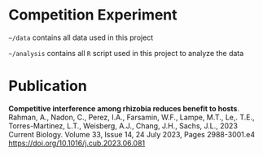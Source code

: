 # Competition Experiment

`~/data` contains all data used in this project

`~/analysis` contains all `R` script used in this project to analyze the data


# Publication 
**Competitive interference among rhizobia reduces benefit to hosts**. Rahman, A., Nadon, C., Perez, I.A., Farsamin, W.F., Lampe, M.T., Le,. T.E., Torres-Martinez, L.T., Weisberg, A.J., Chang, J.H., Sachs, J.L., 2023 Current Biology. Volume 33, Issue 14, 24 July 2023, Pages 2988-3001.e4 https://doi.org/10.1016/j.cub.2023.06.081
